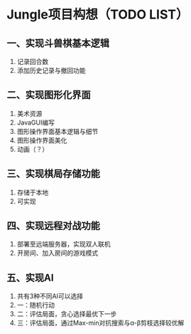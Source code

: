 # Jungle项目构想（TODO LIST）

## 一、实现斗兽棋基本逻辑

1. 记录回合数
2. 添加历史记录与撤回功能

## 二、实现图形化界面

1. 美术资源
2. JavaGUI编写
3. 图形操作界面基本逻辑与细节
4. 图形操作界面美化
5. 动画（？）

## 三、实现棋局存储功能

1. 存储于本地
2. 可实现

## 四、实现远程对战功能

1. 部署至远端服务器，实现双人联机
2. 开房间、加入房间的游戏模式

## 五、实现AI

1. 共有3种不同AI可以选择
2. 一：随机行动
3. 二：评估局面，贪心选择最优下一步
4. 三：评估局面，通过Max-min对抗搜索与α-β剪枝选择较优解
